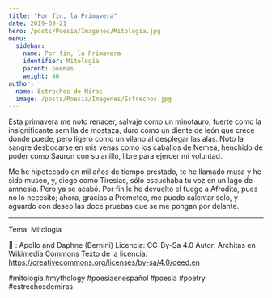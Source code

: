 ```yaml
---
title: "Por fin, la Primavera"
date: 2019-09-21
hero: /posts/Poesia/Imagenes/Mitologia.jpg
menu:
  sidebar:
    name: Por fin, la Primavera
    identifier: Mitología
    parent: poemas
    weight: 40
author:
  name: Estrechos de Miras
  image: /posts/Poesia/Imagenes/Estrechos.jpg
---
```


Esta primavera me noto renacer, salvaje como un minotauro, fuerte como la insignificante semilla de mostaza, duro como un diente de león que crece donde puede, pero ligero como un vilano al desplegar las alas. Noto la sangre desbocarse en mis venas como los caballos de Nemea, henchido de poder como Sauron con su anillo, libre para ejercer mi voluntad.

Me he hipotecado en mil años de tiempo prestado, te he llamado musa y he sido museo, y, ciego como Tiresias, sólo escuchaba tu voz en un lago de amnesia. Pero ya se acabó. Por fin le he devuelto el fuego a Afrodita, pues no lo necesito; ahora, gracias a Prometeo, me puedo calentar solo, y aguardo con deseo las doce pruebas que se me pongan por delante.

---

Tema: Mitología

📸 : Apollo and Daphne (Bernini)
Licencia: CC-By-Sa 4.0
Autor: Architas en Wikimedia Commons
Texto de la licencia: https://creativecommons.org/licenses/by-sa/4.0/deed.en

#mitologia #mythology #poesiaenespañol #poesia #poetry #estrechosdemiras
